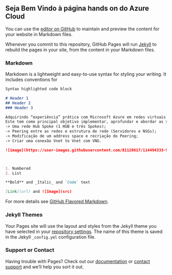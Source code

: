 ## Seja Bem Vindo à página hands on do Azure Cloud

You can use the [editor on GitHub](https://github.com/azcloudhandson/Microsoft-Azure/edit/main/README.md) to maintain and preview the content for your website in Markdown files.

Whenever you commit to this repository, GitHub Pages will run [Jekyll](https://jekyllrb.com/) to rebuild the pages in your site, from the content in your Markdown files.

### Markdown

Markdown is a lightweight and easy-to-use syntax for styling your writing. It includes conventions for

```markdown
Syntax highlighted code block

# Header 1
## Header 2
### Header 3

Adquirindo “experiência” prática com Microsoft Azure em redes virtuais no qual tem o objetivo de colocar em prática e aprofundar os conhecimentos na plataforma executando aplicativos e serviços, baseada nos conceitos de computação em nuvem. 
Este tem como principal objetivo implementar, aprofundar e abordar as seguintes funcionalidades:
-> Uma rede Hub Spoke (1 HUB e três Spokes);
-> Peering entre as redes e estrutura de rede (Servidores e NSGs);
-> Modificação de um address space e recriação do Peering;
-> Criar uma conexão Vnet to Vnet com VNG.

![image](https://user-images.githubusercontent.com/81120617/114494333-92aaf380-9bf2-11eb-90cb-2cfe9befdb2a.png)



1. Numbered
2. List

**Bold** and _Italic_ and `Code` text

[Link](url) and ![Image](src)
```

For more details see [GitHub Flavored Markdown](https://guides.github.com/features/mastering-markdown/).

### Jekyll Themes

Your Pages site will use the layout and styles from the Jekyll theme you have selected in your [repository settings](https://github.com/azcloudhandson/Microsoft-Azure/settings/pages). The name of this theme is saved in the Jekyll `_config.yml` configuration file.

### Support or Contact

Having trouble with Pages? Check out our [documentation](https://docs.github.com/categories/github-pages-basics/) or [contact support](https://support.github.com/contact) and we’ll help you sort it out.
